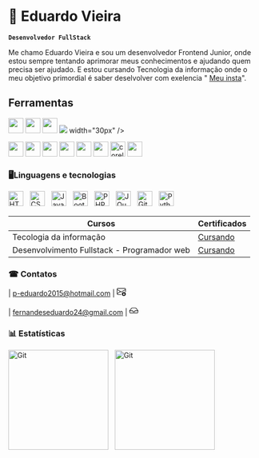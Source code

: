 # 🤖 Eduardo Vieira

**`Desenvolvedor FullStack`**
   
 Me chamo Eduardo Vieira e sou um desenvolvedor Frontend Junior, onde estou sempre tentando aprimorar meus conhecimentos e ajudando quem precisa ser ajudado. E estou cursando Tecnologia da informação onde o meu objetivo primordial é saber deselvolver com exelencia " 
[Meu insta](https://www.instagram.com/eduuardofv/)".

 
## Ferramentas

<img src="https://cdn.jsdelivr.net/gh/devicons/devicon@latest/icons/figma/figma-original.svg"
width="30px">
<img src="https://cdn.jsdelivr.net/gh/devicons/devicon@latest/icons/vuejs/vuejs-original-wordmark.svg" width="30px"/>
<img src="https://cdn.jsdelivr.net/gh/devicons/devicon@latest/icons/vitejs/vitejs-original.svg" width="30px" />
<img src="https://cdn.jsdelivr.net/gh/devicons/devicon@latest/icons/azuresqldatabase/azuresqldatabase-original.svg" />
 width="30px" />


<img src="https://cdn.jsdelivr.net/gh/devicons/devicon@latest/icons/photoshop/photoshop-original.svg"
width="30px">
<img src="https://cdn.jsdelivr.net/gh/devicons/devicon@latest/icons/illustrator/illustrator-plain.svg"
width="30px">
<img src="https://cdn.jsdelivr.net/gh/devicons/devicon@latest/icons/git/git-original.svg"
width="30px">
<img src="https://cdn.jsdelivr.net/gh/devicons/devicon@latest/icons/vscode/vscode-original-wordmark.svg"
width="30px">
<img width="30px" src="https://cdn.jsdelivr.net/gh/devicons/devicon@latest/icons/canva/canva-original.svg" />
<img width="30px" src="https://cdn.jsdelivr.net/gh/devicons/devicon@latest/icons/aftereffects/aftereffects-original.svg" />
<img width="30px" src="https://img.icons8.com/fluency/50/coreldraw-2021.png" alt="coreldraw-2021"/>
<img width="30px" src="https://cdn.jsdelivr.net/gh/devicons/devicon@latest/icons/premierepro/premierepro-original.svg" /> 

<?xml version="1.0" encoding="utf-8"?><!-- Uploaded to: SVG Repo, www.svgrepo.com, Generator: SVG Repo Mixer Tools -->
<?xml version="1.0" encoding="utf-8"?><!-- Uploaded to: SVG Repo, www.svgrepo.com, Generator: SVG Repo Mixer Tools -->
  





### 🖥Linguagens e tecnologias

<img 
    align="left" 
    alt="HTML"
    title="HTML" 
    width="30px" 
    style="padding-right: 10px;" 
    src="https://cdn.jsdelivr.net/gh/devicons/devicon@latest/icons/html5/html5-original.svg" 
/>
<img 
    align="left" 
    alt="CSS" 
    title="CSS"
    width="30px" 
    style="padding-right: 10px;" 
    src="https://cdn.jsdelivr.net/gh/devicons/devicon@latest/icons/css3/css3-original.svg" 
/>
<img 
    align="left" 
    alt="JavaScript" 
    title="JavaScript"
    width="30px" 
    style="padding-right: 10px;" 
    src="https://cdn.jsdelivr.net/gh/devicons/devicon@latest/icons/javascript/javascript-original.svg" 
/>
 
<img 
    align="left" 
    alt="Bootstrap"
    title="Bootstrap" 
    width="30px" 
    style="padding-right: 10px;" 
    src="https://cdn.jsdelivr.net/gh/devicons/devicon@latest/icons/bootstrap/bootstrap-original.svg" 
/>
 
<img 
    align="left" 
    alt="PHP" 
    title="PHP"
    width="30px" 
    style="padding-right: 10px;" 
    src="https://cdn.jsdelivr.net/gh/devicons/devicon@latest/icons/php/php-original.svg" 
/>
 
<img 
    align="left" 
    alt="JQuery" 
    title="JQuery"
    width="30px" 
    style="padding-right: 10px;" 
    src="https://cdn.jsdelivr.net/gh/devicons/devicon@latest/icons/jquery/jquery-original.svg" 
/>
<img 
    align="left" 
    alt="Git" 
    title="Git"
    width="30px" 
    style="padding-right: 10px;" 
    src="https://cdn.jsdelivr.net/gh/devicons/devicon@latest/icons/git/git-original.svg" 
/>
<img 
    align="left" 
    alt="Python" 
    title="Python"
    width="30px" 
    style="padding-right: 10px;" 
    src="https://cdn.jsdelivr.net/gh/devicons/devicon@latest/icons/python/python-original.svg" 
/>

<br/>
<br/>


| Cursos | Certificados |
| ------ | ------------ |
| Tecologia da informação | [Cursando]( )
| Desenvolvimento Fullstack - Programador web | [Cursando](https://curso.programacaoweb.com.br/)



### ☎ Contatos
| p-eduardo2015@hotmail.com | <svg xmlns="http://www.w3.org/2000/svg" width="18"   fill="currentColor" class="bi bi-envelope-arrow-down" viewBox="0 0 16 16">
  <path d="M0 4a2 2 0 0 1 2-2h12a2 2 0 0 1 2 2v4.5a.5.5 0 0 1-1 0V5.383l-7 4.2-1.326-.795-5.64 3.47A1 1 0 0 0 2 13h5.5a.5.5 0 0 1 0 1H2a2 2 0 0 1-2-1.99zm1 7.105 4.708-2.897L1 5.383zM1 4v.217l7 4.2 7-4.2V4a1 1 0 0 0-1-1H2a1 1 0 0 0-1 1"/>
  <path d="M12.5 16a3.5 3.5 0 1 0 0-7 3.5 3.5 0 0 0 0 7m.354-1.646a.5.5 0 0 1-.722-.016l-1.149-1.25a.5.5 0 1 1 .737-.676l.28.305V11a.5.5 0 0 1 1 0v1.793l.396-.397a.5.5 0 0 1 .708.708z"/>
</svg> 
<br/>
<br/>
| fernandeseduardo24@gmail.com | <svg xmlns="http://www.w3.org/2000/svg" width="18"   fill="currentColor" class="bi bi-inbox" viewBox="0 0 16 16">
  <path d="M4.98 4a.5.5 0 0 0-.39.188L1.54 8H6a.5.5 0 0 1 .5.5 1.5 1.5 0 1 0 3 0A.5.5 0 0 1 10 8h4.46l-3.05-3.812A.5.5 0 0 0 11.02 4zm9.954 5H10.45a2.5 2.5 0 0 1-4.9 0H1.066l.32 2.562a.5.5 0 0 0 .497.438h12.234a.5.5 0 0 0 .496-.438zM3.809 3.563A1.5 1.5 0 0 1 4.981 3h6.038a1.5 1.5 0 0 1 1.172.563l3.7 4.625a.5.5 0 0 1 .105.374l-.39 3.124A1.5 1.5 0 0 1 14.117 13H1.883a1.5 1.5 0 0 1-1.489-1.314l-.39-3.124a.5.5 0 0 1 .106-.374z"/>
</svg>



### 📊 Estatísticas


<img 
    align="left" 
    alt="Git" 
    height="200px" 
    style="padding-right: 10px;" 
    src="https://github-readme-stats.vercel.app/api?username=Eusoueduu&show_icons=true&theme=merko&include_all_comits=true&locale=pt-br" 
/>
<img 
    align="left" 
    alt="Git" 
    height="200px" 
    style="padding-right: 10px;" 
    src="https://github-readme-stats.vercel.app/api/top-langs/?username=Eusoueduu&theme=merko&custom_title=tecnologias&langs_counts=9" 
/>
